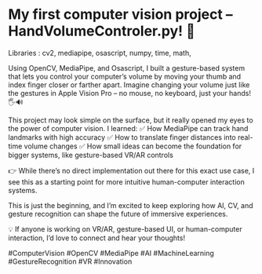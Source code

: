 # My first computer vision project – HandVolumeControler.py! 🎉

Libraries : cv2, mediapipe, osascript, numpy, time, math, 

Using OpenCV, MediaPipe, and Osascript, I built a gesture-based system that lets you control your computer’s volume by moving your thumb and index finger closer or farther apart. Imagine changing your volume just like the gestures in Apple Vision Pro – no mouse, no keyboard, just your hands! 🖐️🔊

This project may look simple on the surface, but it really opened my eyes to the power of computer vision. I learned:
✅ How MediaPipe can track hand landmarks with high accuracy
✅ How to translate finger distances into real-time volume changes
✅ How small ideas can become the foundation for bigger systems, like gesture-based VR/AR controls

👉 While there’s no direct implementation out there for this exact use case, I see this as a starting point for more intuitive human-computer interaction systems.

This is just the beginning, and I’m excited to keep exploring how AI, CV, and gesture recognition can shape the future of immersive experiences.

💡 If anyone is working on VR/AR, gesture-based UI, or human-computer interaction, I’d love to connect and hear your thoughts!

#ComputerVision #OpenCV #MediaPipe #AI #MachineLearning #GestureRecognition #VR #Innovation
